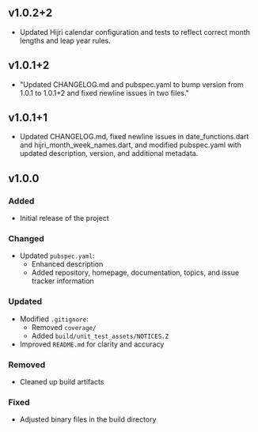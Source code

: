 ## v1.0.2+2

- Updated Hijri calendar configuration and tests to reflect correct month lengths and leap year rules.


## v1.0.1+2

- "Updated CHANGELOG.md and pubspec.yaml to bump version from 1.0.1 to 1.0.1+2 and fixed newline issues in two files."


## v1.0.1+1

- Updated CHANGELOG.md, fixed newline issues in date_functions.dart and hijri_month_week_names.dart, and modified pubspec.yaml with updated description, version, and additional metadata.

## v1.0.0 

### Added
- Initial release of the project

### Changed
- Updated `pubspec.yaml`:
  - Enhanced description
  - Added repository, homepage, documentation, topics, and issue tracker information

### Updated
- Modified `.gitignore`:
  - Removed `coverage/`
  - Added `build/unit_test_assets/NOTICES.Z`
- Improved `README.md` for clarity and accuracy

### Removed
- Cleaned up build artifacts

### Fixed
- Adjusted binary files in the build directory
